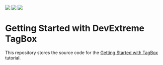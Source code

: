 <!-- default badges list -->
![](https://img.shields.io/endpoint?url=https://codecentral.devexpress.com/api/v1/VersionRange/375724762/21.2.3%2B)
[![](https://img.shields.io/badge/Open_in_DevExpress_Support_Center-FF7200?style=flat-square&logo=DevExpress&logoColor=white)](https://supportcenter.devexpress.com/ticket/details/T1007791)
[![](https://img.shields.io/badge/📖_How_to_use_DevExpress_Examples-e9f6fc?style=flat-square)](https://docs.devexpress.com/GeneralInformation/403183)
<!-- default badges end -->
# Getting Started with DevExtreme TagBox

This repository stores the source code for the [Getting Started with TagBox](https://js.devexpress.com/Documentation/Guide/UI_Components/TagBox/Getting_Started_with_TagBox/) tutorial.
